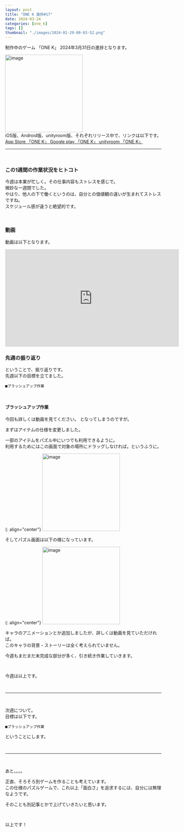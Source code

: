 ```yaml
---
layout: post
title: "ONE K 進捗#17"
date: 2024-03-24
categories: [one_k]
tags: []
thumbnail: "./images/2024-01-29-00-03-52.png"
---
```


制作中のゲーム
「ONE K」
2024年3月31日の進捗となります。  
  
<img src="{{ './images/2024-01-29-00-03-52.png' }}" alt="image" width="250" class="center-image"/>
  
<br>
iOS版、Android版、unityroom版、それぞれリリース中で、リンクは以下です。

<a class="post-link" href="https://apps.apple.com/jp/app/one-k/id6475221501">
App Store 「ONE K」
</a>

<a class="post-link" href="https://play.google.com/store/apps/details?id=com.Combo.puzzle">
Google play 「ONE K」
</a>

<a class="post-link" href="https://unityroom.com/games/combo_onek">
unityroom 「ONE K」
</a>

<br>

<hr>

<br>

### この1週間の作業状況をヒトコト
今週は本業が忙しく。その仕事内容もストレスを感じで。  
微妙な一週間でした。  
やはり、他人の下で働くというのは、自分との価値観の違いが生まれてストレスですね。  
スケジュール感が違うと絶望的です。  
  
  
<br>

### 動画
動画は以下となります。  
<iframe width="560" height="315" src="https://www.youtube.com/embed/8cuqzsgo5ic" frameborder="0" allowfullscreen></iframe>  

<br>

### 先週の振り返り
ということで、振り返りです。  
先週以下の目標を立てました。  　
```
■ブラッシュアップ作業
```
<br>
  
#### ブラッシュアップ作業
今回も詳しくは動画を見てください。
となってしまうのですが。  

まずはアイテムの仕様を変更しました。  

一部のアイテムをパズル中にいつでも利用できるように。  
利用するためにはこの画面で対象の場所にドラッグしなければ。というふうに。  

{: align="center"}
<img src="{{ './images/2024-03-31-08-45-19.png' }}" alt="image" width="250"/>

そしてパズル画面は以下の様になっています。  

{: align="center"}
<img src="{{ './images/2024-03-31-08-46-38.png' }}" alt="image" width="250"/>

キャラのアニメーションとか追加しましたが、詳しくは動画を見ていただければ。  
このキャラの背景・ストーリーは全く考えられていません。  

  
今週もまだまだ未完成な部分が多く、引き続き作業していきます。  


<br>

  
今週は以上です。  
  
<br>

<hr>

<br>

次週について。  
目標は以下です。  
```
■ブラッシュアップ作業
```
ということにします。  
  
<br>

<hr>

<br>

あと。。。。  
  
正直、そろそろ別ゲームを作ることも考えています。  
この仕様のパズルゲームで、これ以上「面白さ」を追求するには、自分には無理なようです。  
  
そのことも別記事とかで上げていきたいと思います。  
  

  
<br>

以上です！  
  
